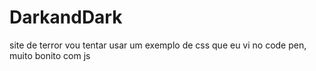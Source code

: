 # DarkandDark
 site de terror
 vou tentar usar um exemplo de css que eu vi no code pen, muito bonito com js
